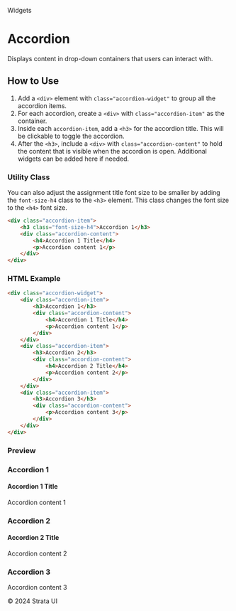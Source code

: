 <p class="section-text">Widgets</p>

# Accordion

Displays content in drop-down containers that users can interact with.

## How to Use

1. Add a `<div>` element with `class="accordion-widget"` to group all the accordion items.
2. For each accordion, create a `<div>` with `class="accordion-item"` as the container.
3. Inside each `accordion-item`, add a `<h3>` for the accordion title. This will be clickable to toggle the accordion.
4. After the `<h3>`, include a `<div>` with `class="accordion-content"` to hold the content that is visible when the accordion is open. Additional widgets can be added here if needed.

### Utility Class

You can also adjust the assignment title font size to be smaller by adding the `font-size-h4` class to the `<h3>` element. This class changes the font size to the `<h4>` font size.

```html
<div class="accordion-item">
	<h3 class="font-size-h4">Accordion 1</h3>
	<div class="accordion-content">
		<h4>Accordion 1 Title</h4>
		<p>Accordion content 1</p>
	</div>
</div>
```

### HTML Example

```html
<div class="accordion-widget">
	<div class="accordion-item">
		<h3>Accordion 1</h3>
		<div class="accordion-content">
			<h4>Accordion 1 Title</h4>
			<p>Accordion content 1</p>
		</div>
	</div>
	<div class="accordion-item">
		<h3>Accordion 2</h3>
		<div class="accordion-content">
			<h4>Accordion 2 Title</h4>
			<p>Accordion content 2</p>
		</div>
	</div>
	<div class="accordion-item">
		<h3>Accordion 3</h3>
		<div class="accordion-content">
			<p>Accordion content 3</p>
		</div>
	</div>
</div>
```

### Preview

<div class="example-container">
			<div class="accordion-widget">
				<div class="accordion-item">
					<h3>Accordion 1</h3>
					<div class="accordion-content">
						<h4>Accordion 1 Title</h4>
						<p>Accordion content 1</p>
					</div>
				</div>
				<div class="accordion-item">
					<h3>Accordion 2</h3>
					<div class="accordion-content">
						<h4>Accordion 2 Title</h4>
						<p>Accordion content 2</p>
					</div>
				</div>
				<div class="accordion-item">
					<h3>Accordion 3</h3>
					<div class="accordion-content">
						<p>Accordion content 3</p>
					</div>
				</div>
			</div>
</div>

  <div class="footer">
    <p>&copy; 2024 Strata UI</p>
  </div>
